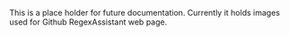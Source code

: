 This is a place holder for future documentation.  Currently it holds images used for Github RegexAssistant web page.